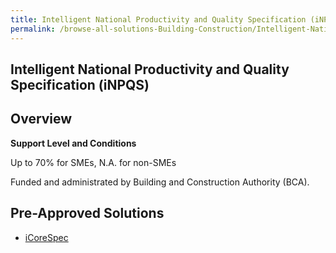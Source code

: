 ```yaml
---
title: Intelligent National Productivity and Quality Specification (iNPQS)
permalink: /browse-all-solutions-Building-Construction/Intelligent-National-Productivity-and-Quality-Specification--iNPQS-
---
```


## Intelligent National Productivity and Quality Specification (iNPQS)
## Overview

**Support Level and Conditions**

Up to 70% for SMEs, N.A. for non-SMEs

Funded and administrated by Building and Construction Authority (BCA).

## Pre-Approved Solutions

- <a href='/productivity-solutions-grant/solutionrepo/solution1754' target='_blank'>iCoreSpec</a><br>
